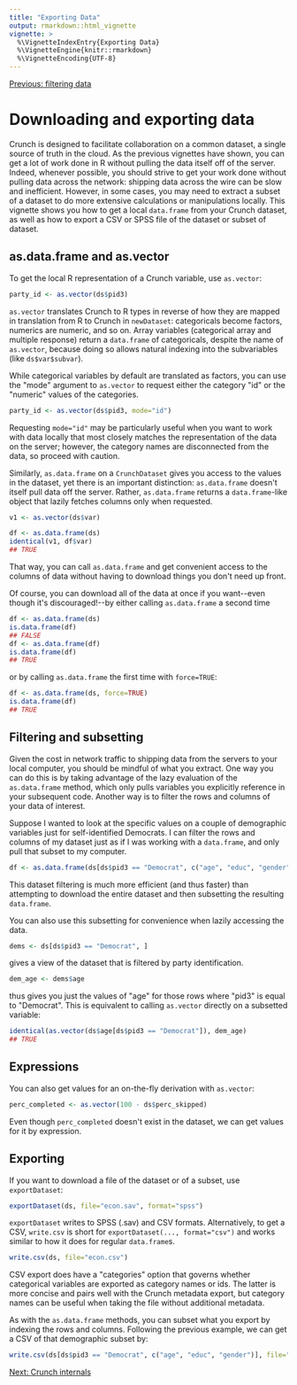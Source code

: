 ```yaml
---
title: "Exporting Data"
output: rmarkdown::html_vignette
vignette: >
  %\VignetteIndexEntry{Exporting Data}
  %\VignetteEngine{knitr::rmarkdown}
  %\VignetteEncoding{UTF-8}
---
```


[Previous: filtering data](filter.md)


# Downloading and exporting data

Crunch is designed to facilitate collaboration on a common dataset, a single source of truth in the cloud. As the previous vignettes have shown, you can get a lot of work done in R without pulling the data itself off of the server. Indeed, whenever possible, you should strive to get your work done without pulling data across the network: shipping data across the wire can be slow and inefficient. However, in some cases, you may need to extract a subset of a dataset to do more extensive calculations or manipulations locally. This vignette shows you how to get a local `data.frame` from your Crunch dataset, as well as how to export a CSV or SPSS file of the dataset or subset of dataset.

## as.data.frame and as.vector

To get the local R representation of a Crunch variable, use `as.vector`:


```r
party_id <- as.vector(ds$pid3)
```

`as.vector` translates Crunch to R types in reverse of how they are mapped in translation from R to Crunch in `newDataset`: categoricals become factors, numerics are numeric, and so on. Array variables (categorical array and multiple response) return a `data.frame` of categoricals, despite the name of `as.vector`, because doing so allows natural indexing into the subvariables (like `ds$var$subvar`).

While categorical variables by default are translated as factors, you can use the "mode" argument to `as.vector` to request either the category "id" or the "numeric" values of the categories.


```r
party_id <- as.vector(ds$pid3, mode="id")
```

Requesting `mode="id"` may be particularly useful when you want to work with data locally that most closely matches the representation of the data on the server; however, the category names are disconnected from the data, so proceed with caution.

Similarly, `as.data.frame` on a `CrunchDataset` gives you access to the values in the dataset, yet there is an important distinction: `as.data.frame` doesn't itself pull data off the server. Rather, `as.data.frame` returns a `data.frame`-like object that lazily fetches columns only when requested.


```r
v1 <- as.vector(ds$var)

df <- as.data.frame(ds)
identical(v1, df$var)
## TRUE
```

That way, you can call `as.data.frame` and get convenient access to the columns of data without having to download things you don't need up front.

Of course, you can download all of the data at once if you want--even though it's discouraged!--by either calling `as.data.frame` a second time


```r
df <- as.data.frame(ds)
is.data.frame(df)
## FALSE
df <- as.data.frame(df)
is.data.frame(df)
## TRUE
```

or by calling `as.data.frame` the first time with `force=TRUE`:


```r
df <- as.data.frame(ds, force=TRUE)
is.data.frame(df)
## TRUE
```

## Filtering and subsetting

Given the cost in network traffic to shipping data from the servers to your local computer, you should be mindful of what you extract. One way you can do this is by taking advantage of the lazy evaluation of the `as.data.frame` method, which only pulls variables you explicitly reference in your subsequent code. Another way is to filter the rows and columns of your data of interest.

Suppose I wanted to look at the specific values on a couple of demographic variables just for self-identified Democrats. I can filter the rows and columns of my dataset just as if I was working with a `data.frame`, and only pull that subset to my computer.


```r
df <- as.data.frame(ds[ds$pid3 == "Democrat", c("age", "educ", "gender")], force=TRUE)
```

This dataset filtering is much more efficient (and thus faster) than attempting to download the entire dataset and then subsetting the resulting `data.frame`.

You can also use this subsetting for convenience when lazily accessing the data.


```r
dems <- ds[ds$pid3 == "Democrat", ]
```

gives a view of the dataset that is filtered by party identification.


```r
dem_age <- dems$age
```

thus gives you just the values of "age" for those rows where "pid3" is equal to "Democrat". This is equivalent to calling `as.vector` directly on a subsetted variable:


```r
identical(as.vector(ds$age[ds$pid3 == "Democrat"]), dem_age)
## TRUE
```

## Expressions

You can also get values for an on-the-fly derivation with `as.vector`:


```r
perc_completed <- as.vector(100 - ds$perc_skipped)
```

Even though `perc_completed` doesn't exist in the dataset, we can get values for it by expression.

## Exporting

If you want to download a file of the dataset or of a subset, use `exportDataset`:


```r
exportDataset(ds, file="econ.sav", format="spss")
```

`exportDataset` writes to SPSS (.sav) and CSV formats. Alternatively, to get a CSV, `write.csv` is short for `exportDataset(..., format="csv")` and works similar to how it does for regular `data.frame`s.


```r
write.csv(ds, file="econ.csv")
```

CSV export does have a "categories" option that governs whether categorical variables are exported as category names or ids. The latter is more concise and pairs well with the Crunch metadata export, but category names can be useful when taking the file without additional metadata.

As with the `as.data.frame` methods, you can subset what you export by indexing the rows and columns. Following the previous example, we can get a CSV of that demographic subset by:


```r
write.csv(ds[ds$pid3 == "Democrat", c("age", "educ", "gender")], file="demo-demos.csv")
```

[Next: Crunch internals](crunch-internals.md)
